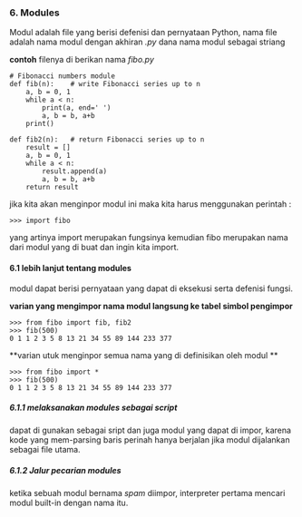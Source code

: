 ### 6. Modules
Modul adalah file yang berisi defenisi dan pernyataan Python, nama file adalah nama modul
dengan akhiran *.py* dana nama modul sebagai striang

**contoh**
filenya di berikan nama *fibo.py*

    # Fibonacci numbers module
    def fib(n):    # write Fibonacci series up to n
        a, b = 0, 1
        while a < n:
            print(a, end=' ')
            a, b = b, a+b
        print()

    def fib2(n):   # return Fibonacci series up to n
        result = []
        a, b = 0, 1
        while a < n:
            result.append(a)
            a, b = b, a+b
        return result

jika kita akan menginpor modul ini maka kita harus menggunakan perintah :

    >>> import fibo
 yang artinya import merupakan fungsinya kemudian fibo merupakan nama dari modul 
 yang di buat dan ingin kita import.
 
 
#### 6.1 lebih lanjut tentang modules

modul dapat berisi pernyataan yang dapat di eksekusi serta defenisi fungsi.

**varian yang mengimpor nama modul langsung ke tabel simbol pengimpor**
    
    >>> from fibo import fib, fib2
    >>> fib(500)
    0 1 1 2 3 5 8 13 21 34 55 89 144 233 377
    
**varian utuk menginpor semua nama yang di definisikan oleh modul **

    >>> from fibo import *
    >>> fib(500)
    0 1 1 2 3 5 8 13 21 34 55 89 144 233 377


##### 6.1.1 melaksanakan modules sebagai script
dapat di gunakan sebagai sript dan juga modul yang dapat di impor, karena kode yang mem-parsing baris perinah
hanya berjalan jika modul dijalankan sebagai file utama.

##### 6.1.2 Jalur pecarian modules
ketika sebuah modul bernama *spam* diimpor, interpreter pertama mencari modul built-in 
dengan nama itu.









